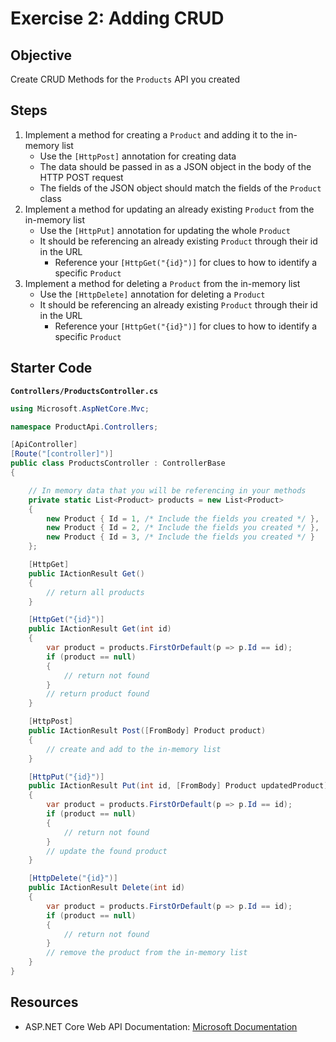 # Exercise 2: Adding CRUD

## Objective

Create CRUD Methods for the `Products` API you created

## Steps

1. Implement a method for creating a `Product` and adding it to the in-memory list
    - Use the `[HttpPost]` annotation for creating data
    - The data should be passed in as a JSON object in the body of the HTTP POST request
    - The fields of the JSON object should match the fields of the `Product` class
2. Implement a method for updating an already existing `Product` from the in-memory list
    - Use the `[HttpPut]` annotation for updating the whole `Product`
    - It should be referencing an already existing `Product` through their id in the URL
        - Reference your `[HttpGet("{id}")]` for clues to how to identify a specific `Product`
3. Implement a method for deleting a `Product` from the in-memory list
    - Use the `[HttpDelete]` annotation for deleting a `Product`
    - It should be referencing an already existing `Product` through their id in the URL
        - Reference your `[HttpGet("{id}")]` for clues to how to identify a specific `Product`


## Starter Code

**`Controllers/ProductsController.cs`**

```csharp
using Microsoft.AspNetCore.Mvc;

namespace ProductApi.Controllers;

[ApiController]
[Route("[controller]")]
public class ProductsController : ControllerBase
{

    // In memory data that you will be referencing in your methods
    private static List<Product> products = new List<Product>
    {
        new Product { Id = 1, /* Include the fields you created */ },
        new Product { Id = 2, /* Include the fields you created */ },
        new Product { Id = 3, /* Include the fields you created */ }
    };

    [HttpGet]
    public IActionResult Get()
    {
        // return all products
    }

    [HttpGet("{id}")]
    public IActionResult Get(int id)
    {
        var product = products.FirstOrDefault(p => p.Id == id);
        if (product == null)
        {
            // return not found
        }
        // return product found
    }

    [HttpPost]
    public IActionResult Post([FromBody] Product product)
    {
        // create and add to the in-memory list
    }

    [HttpPut("{id}")]
    public IActionResult Put(int id, [FromBody] Product updatedProduct)
    {
        var product = products.FirstOrDefault(p => p.Id == id);
        if (product == null)
        {
            // return not found
        }
        // update the found product
    }

    [HttpDelete("{id}")]
    public IActionResult Delete(int id)
    {
        var product = products.FirstOrDefault(p => p.Id == id);
        if (product == null)
        {
            // return not found
        }
        // remove the product from the in-memory list
    }
}
```

## Resources

- ASP.NET Core Web API Documentation: [Microsoft Documentation](https://learn.microsoft.com/en-us/aspnet/core/web-api/?view=aspnetcore-8.0)